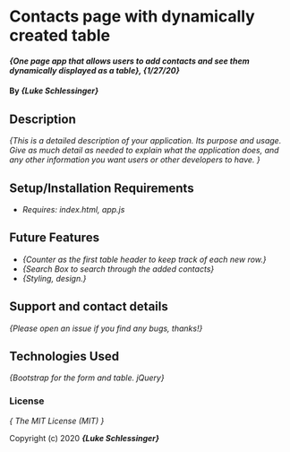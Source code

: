 # Contacts page with dynamically created table

#### _{One page app that allows users to add contacts and see them dynamically displayed as a table}, {1/27/20}_

#### By _**{Luke Schlessinger}**_

## Description

_{This is a detailed description of your application. Its purpose and usage.  Give as much detail as needed to explain what the application does, and any other information you want users or other developers to have. }_

## Setup/Installation Requirements

* _Requires: index.html, app.js_


## Future Features

* _{Counter as the first table header to keep track of each new row.}_
* _{Search Box to search through the added contacts}_
* _{Styling, design.}_

## Support and contact details

_{Please open an issue if you find any bugs, thanks!}_

## Technologies Used

_{Bootstrap for the form and table. jQuery}_

### License

*{ The MIT License (MIT) }*

Copyright (c) 2020 **_{Luke Schlessinger}_**
